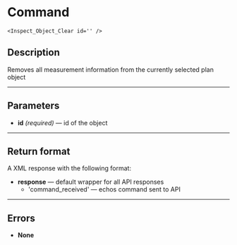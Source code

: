 # Command

    <Inspect_Object_Clear id='' />

## Description

Removes all measurement information from the currently selected plan object

***

## Parameters
- **id** _(required)_ — id of the object

***

## Return format
A XML response with the following format:

- **response** — default wrapper for all API responses
    - 'command_received' — echos command sent to API

***

## Errors
- **None**
